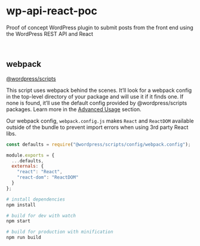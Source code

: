 # wp-api-react-poc
Proof of concept WordPress plugin to submit posts from the front end using the WordPress REST API and React

<br />

## webpack

[@wordpress/scripts](https://www.npmjs.com/package/@wordpress/scripts)

This script uses webpack behind the scenes. It’ll look for a webpack config in the top-level directory of your package and will use it if it finds one. If none is found, it’ll use the default config provided by @wordpress/scripts packages. Learn more in the [Advanced Usage](https://www.npmjs.com/package/@wordpress/scripts#advanced-usage) section.

Our webpack config, `webpack.config.js` makes `React` and `ReactDOM` available outside of the bundle to prevent import errors when using 3rd party React libs.
```js
const defaults = require("@wordpress/scripts/config/webpack.config");

module.exports = {
  ...defaults,
  externals: {
    "react": "React",
    "react-dom": "ReactDOM"
  }
};
```

``` bash
# install dependencies
npm install

# build for dev with watch
npm start

# build for production with minification
npm run build
```
